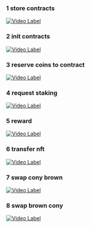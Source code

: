 ### 1  store contracts
[![Video Label](http://img.youtube.com/vi/S1mVwUjmaCQ/0.jpg)](https://youtu.be/S1mVwUjmaCQ)

### 2  init contracts
[![Video Label](http://img.youtube.com/vi/4zLn9uXlKpE/0.jpg)](https://youtu.be/4zLn9uXlKpE)

### 3  reserve coins to contract
[![Video Label](http://img.youtube.com/vi/3Raksz4VdSc/0.jpg)](https://youtu.be/3Raksz4VdSc)

### 4  request staking
[![Video Label](http://img.youtube.com/vi/BT1492fFMUs/0.jpg)](https://youtu.be/BT1492fFMUs)

### 5  reward
[![Video Label](http://img.youtube.com/vi/_KZoWUXtAAk/0.jpg)](https://youtu.be/_KZoWUXtAAk)

### 6  transfer nft
[![Video Label](http://img.youtube.com/vi/ymnDd0KX23g/0.jpg)](https://youtu.be/ymnDd0KX23g)

### 7  swap cony brown
[![Video Label](http://img.youtube.com/vi/-fUNIImZftI/0.jpg)](https://youtu.be/-fUNIImZftI)

### 8  swap brown   cony
[![Video Label](http://img.youtube.com/vi/sjr8WFcLBhU/0.jpg)](https://youtu.be/sjr8WFcLBhU)